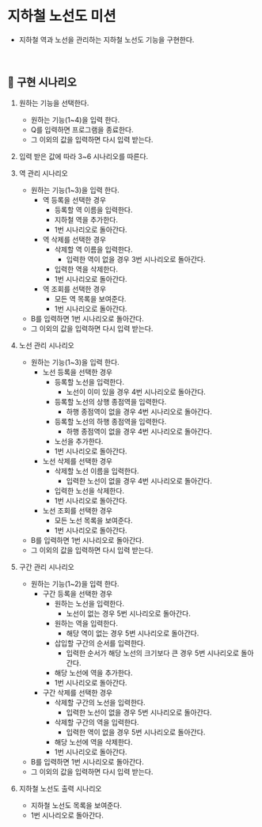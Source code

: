 # 지하철 노선도 미션

- 지하철 역과 노선을 관리하는 지하철 노선도 기능을 구현한다.

<br>

## 🚀 구현 시나리오

1. 원하는 기능을 선택한다.
    - 원하는 기능(1~4)을 입력 한다.
    - Q를 입력하면 프로그램을 종료한다.
    - 그 이외의 값을 입력하면 다시 입력 받는다.


2. 입력 받은 값에 따라 3~6 시나리오를 따른다.


3. 역 관리 시나리오
    - 원하는 기능(1~3)을 입력 한다.
        - 역 등록을 선택한 경우
            - 등록할 역 이름을 입력한다.
            - 지하철 역을 추가한다.
            - 1번 시나리오로 돌아간다.
        - 역 삭제를 선택한 경우
            - 삭제할 역 이름을 입력한다.
                - 입력한 역이 없을 경우 3번 시나리오로 돌아간다.
            - 입력한 역을 삭제한다.
            - 1번 시나리오로 돌아간다.
        - 역 조회를 선택한 경우
            - 모든 역 목록을 보여준다.
            - 1번 시나리오로 돌아간다.
    - B를 입력하면 1번 시나리오로 돌아간다.
    - 그 이외의 값을 입력하면 다시 입력 받는다.


4. 노선 관리 시나리오
    - 원하는 기능(1~3)을 입력 한다.
        - 노선 등록을 선택한 경우
            - 등록할 노선을 입력한다.
                - 노선이 이미 있을 경우 4번 시나리오로 돌아간다.
            - 등록할 노선의 상행 종점역을 입력한다.
                - 하행 종점역이 없을 경우 4번 시나리오로 돌아간다.
            - 등록할 노선의 하행 종점역을 입력한다.
                - 하행 종점역이 없을 경우 4번 시나리오로 돌아간다.
            - 노선을 추가한다.
            - 1번 시나리오로 돌아간다.
        - 노선 삭제를 선택한 경우
            - 삭제할 노선 이름을 입력한다.
                - 입력한 노선이 없을 경우 4번 시나리오로 돌아간다.
            - 입력한 노선을 삭제한다.
            - 1번 시나리오로 돌아간다.
        - 노선 조회를 선택한 경우
            - 모든 노선 목록을 보여준다.
            - 1번 시나리오로 돌아간다.
    - B를 입력하면 1번 시나리오로 돌아간다.
    - 그 이외의 값을 입력하면 다시 입력 받는다.


5. 구간 관리 시나리오
    - 원하는 기능(1~2)을 입력 한다.
        - 구간 등록을 선택한 경우
            - 원하는 노선을 입력한다.
                - 노선이 없는 경우 5번 시나리오로 돌아간다.
            - 원하는 역을 입력한다.
                - 해당 역이 없는 경우 5번 시나리오로 돌아간다.
            - 삽입할 구간의 순서를 입력한다.
                - 입력한 순서가 해당 노선의 크기보다 큰 경우 5번 시나리오로 돌아간다.
            - 해당 노선에 역을 추가한다.
            - 1번 시나리오로 돌아간다.
        - 구간 삭제를 선택한 경우
            - 삭제할 구간의 노선을 입력한다.
                - 입력한 노선이 없을 경우 5번 시나리오로 돌아간다.
            - 삭제할 구간의 역을 입력한다.
                - 입력한 역이 없을 경우 5번 시나리오로 돌아간다.
            - 해당 노선에 역을 삭제한다.
            - 1번 시나리오로 돌아간다.
    - B를 입력하면 1번 시나리오로 돌아간다.
    - 그 이외의 값을 입력하면 다시 입력 받는다.


6. 지하철 노선도 출력 시나리오
    - 지하철 노선도 목록을 보여준다.
    - 1번 시나리오로 돌아간다.

